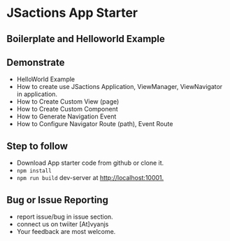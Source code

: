 # JSactions App Starter

## Boilerplate and Helloworld Example

## Demonstrate

* HelloWorld Example
* How to create use JSactions Application, ViewManager, ViewNavigator in application.
* How to Create Custom View (page)
* How to Create Custom Component
* How to Generate Navigation Event
* How to Configure Navigator Route (path), Event Route

## Step to follow

* Download App starter code from github or clone it.
* `npm install`
* `npm run build` dev-server at <http://localhost:10001.>

## Bug or Issue Reporting

* report issue/bug in issue section.
* connect us on twiiter [At]vyanjs
* Your feedback are most welcome.

